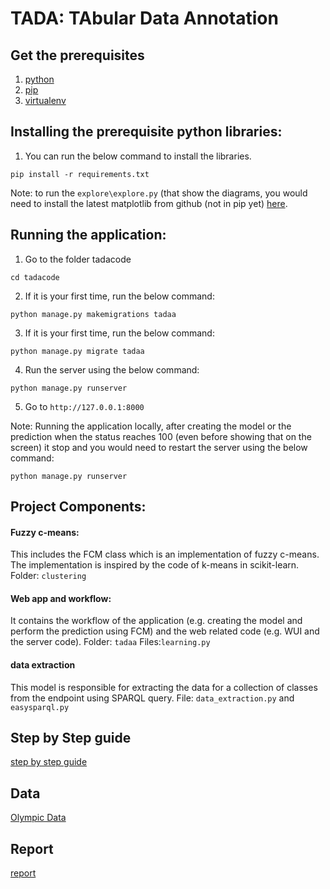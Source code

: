 # TADA: TAbular Data Annotation

## Get the prerequisites
1. [python](https://www.python.org/downloads/)
2. [pip](https://pip.pypa.io/en/stable/installing/)
3. [virtualenv](http://docs.python-guide.org/en/latest/dev/virtualenvs/)


## Installing the prerequisite python libraries:
1. You can run the below command to install the libraries.
```
pip install -r requirements.txt
```

Note: to run the `explore\explore.py` (that show the diagrams, you would need to install the latest matplotlib from github (not in pip yet) [here](https://github.com/matplotlib/matplotlib).

## Running the application:
1. Go to the folder tadacode 

```
cd tadacode
```
2. If it is your first time, run the below command:

```
python manage.py makemigrations tadaa
```
3. If it is your first time, run the below command:

```
python manage.py migrate tadaa
```
4. Run the server using the below command:

```
python manage.py runserver
```
5. Go to `http://127.0.0.1:8000`

Note: Running the application locally, after creating the model or the prediction when the status reaches 100 (even before showing that on the screen) it stop and you would need to restart the server using the below command:

```
python manage.py runserver
```

## Project Components:

#### Fuzzy c-means:
This includes the FCM class which is an implementation of fuzzy c-means. The implementation is inspired by the code of k-means in scikit-learn. 
Folder: `clustering`

#### Web app and workflow:
It contains the workflow of the application (e.g. creating the model and perform the prediction using FCM) and the web related code (e.g. WUI and the server code). 
Folder: `tadaa`
Files:`learning.py`

#### data extraction
This model is responsible for extracting the data for a collection of classes from the endpoint using SPARQL query.
File: `data_extraction.py` and `easysparql.py`

## Step by Step guide
[step by step guide](https://github.com/ahmad88me/tada/tree/master/step_by_step/README.md)

## Data
[Olympic Data](https://github.com/ahmad88me/tada/tree/master/tadacode/explore/clean_input)

## Report
[report](https://github.com/ahmad88me/tada/blob/master/report.pdf)

